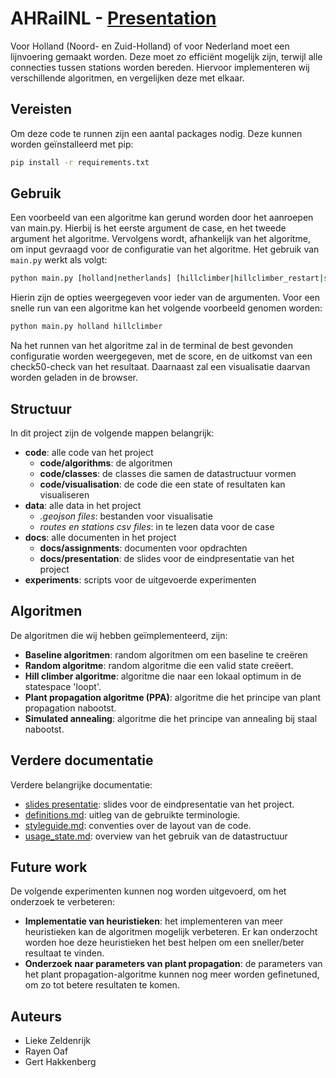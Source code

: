 # AHRailNL - [Presentation](/docs/presentation/slides.md)
Voor Holland (Noord- en Zuid-Holland) of voor Nederland moet een lijnvoering gemaakt worden. Deze moet zo efficiënt mogelijk zijn, terwijl alle connecties tussen stations worden bereden. Hiervoor implementeren wij verschillende algoritmen, en vergelijken deze met elkaar.

## Vereisten
Om deze code te runnen zijn een aantal packages nodig. Deze kunnen worden geïnstalleerd met pip:

```bash
pip install -r requirements.txt
```

## Gebruik
Een voorbeeld van een algoritme kan gerund worden door het aanroepen van main.py. Hierbij is het eerste argument de case, en het tweede argument het algoritme. Vervolgens wordt, afhankelijk van het algoritme, om input gevraagd voor de configuratie van het algoritme. Het gebruik van `main.py` werkt als volgt:

```bash
python main.py [holland|netherlands] [hillclimber|hillclimber_restart|simulated_annealing|plant_propagation]
```
Hierin zijn de opties weergegeven voor ieder van de argumenten. Voor een snelle run van een algoritme kan het volgende voorbeeld genomen worden:

```bash
python main.py holland hillclimber
```

Na het runnen van het algoritme zal in de terminal de best gevonden configuratie worden weergegeven, met de score, en de uitkomst van een check50-check van het resultaat. Daarnaast zal een visualisatie daarvan worden geladen in de browser.

## Structuur
In dit project zijn de volgende mappen belangrijk:
- **code**: alle code van het project
    - **code/algorithms**: de algoritmen
    - **code/classes**: de classes die samen de datastructuur vormen
    - **code/visualisation**: de code die een state of resultaten kan visualiseren
- **data**: alle data in het project
    - *.geojson files*: bestanden voor visualisatie
    - *routes en stations csv files*: in te lezen data voor de case
- **docs**: alle documenten in het project
    - **docs/assignments**: documenten voor opdrachten
    - **docs/presentation**: de slides voor de eindpresentatie van het project
- **experiments**: scripts voor de uitgevoerde experimenten

## Algoritmen
De algoritmen die wij hebben geïmplementeerd, zijn:
- **Baseline algoritmen**: random algoritmen om een baseline te creëren
- **Random algoritme**: random algoritme die een valid state creëert.
- **Hill climber algoritme**: algoritme die naar een lokaal optimum in de statespace 'loopt'.
- **Plant propagation algoritme (PPA)**: algoritme die het principe van plant propagation nabootst.
- **Simulated annealing**: algoritme die het principe van annealing bij staal nabootst.

## Verdere documentatie
Verdere belangrijke documentatie:
- [slides presentatie](docs/presentation/slides.html): slides voor de eindpresentatie van het project.
- [definitions.md](docs/definitions.md): uitleg van de gebruikte terminologie.
- [styleguide.md](docs/styleguide.md): conventies over de layout van de code.
- [usage_state.md](docs/usage_state.md): overview van het gebruik van de datastructuur

## Future work
De volgende experimenten kunnen nog worden uitgevoerd, om het onderzoek te verbeteren:
- **Implementatie van heuristieken**: het implementeren van meer heuristieken kan de algoritmen mogelijk verbeteren. Er kan onderzocht worden hoe deze heuristieken het best helpen om een sneller/beter resultaat te vinden.
- **Onderzoek naar parameters van plant propagation**: de parameters van het plant propagation-algoritme kunnen nog meer worden gefinetuned, om zo tot betere resultaten te komen.

## Auteurs
- Lieke Zeldenrijk
- Rayen Oaf
- Gert Hakkenberg